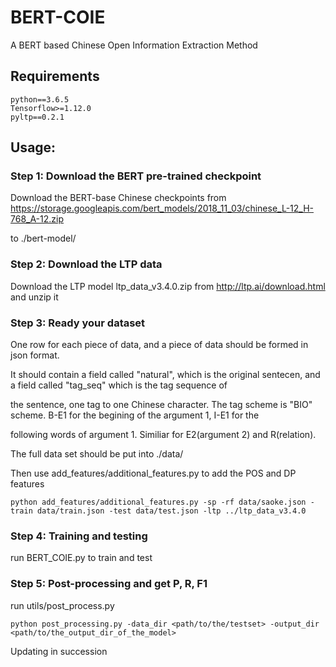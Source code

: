 # BERT-COIE
A BERT based Chinese Open Information Extraction Method

## Requirements
```
python==3.6.5
Tensorflow>=1.12.0
pyltp==0.2.1
```

## Usage:
### Step 1: Download the BERT pre-trained checkpoint
Download the BERT-base Chinese checkpoints from https://storage.googleapis.com/bert_models/2018_11_03/chinese_L-12_H-768_A-12.zip 

to ./bert-model/
### Step 2: Download the LTP data
Download the LTP model ltp_data_v3.4.0.zip from http://ltp.ai/download.html and unzip it
### Step 3: Ready your dataset
One row for each piece of data, and a piece of data should be formed in json format.

It should contain a field called "natural", which is the original sentecen, and a field called "tag_seq" which is the tag sequence of

the sentence, one tag to one Chinese character. The tag scheme is "BIO" scheme. B-E1 for the begining of the argument 1, I-E1 for the 

following words of argument 1. Similiar for E2(argument 2) and R(relation). 

The full data set should be put into ./data/

Then use add_features/additional_features.py to add the POS and DP features
```
python add_features/additional_features.py -sp -rf data/saoke.json -train data/train.json -test data/test.json -ltp ../ltp_data_v3.4.0
```
### Step 4: Training and testing
run BERT_COIE.py to train and test 
### Step 5: Post-processing and get P, R, F1
run utils/post_process.py
```
python post_processing.py -data_dir <path/to/the/testset> -output_dir <path/to/the_output_dir_of_the_model>
```
Updating in succession
